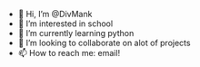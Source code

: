 - 👋 Hi, I’m @DivMank
- 👀 I’m interested in school
- 🌱 I’m currently learning python
- 💞️ I’m looking to collaborate on alot of projects
- 📫 How to reach me: email!

<!---
DivMank/DivMank is a ✨ special ✨ repository because its `README.md` (this file) appears on your GitHub profile.
You can click the Preview link to take a look at your changes.
--->
